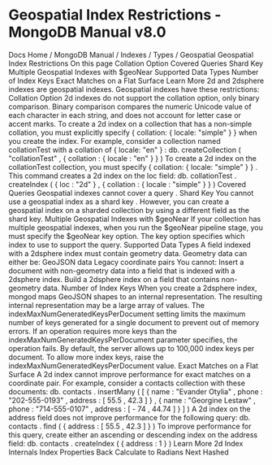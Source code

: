 # Geospatial Index Restrictions - MongoDB Manual v8.0


Docs Home / MongoDB Manual / Indexes / Types / Geospatial Geospatial Index Restrictions On this page Collation Option Covered Queries Shard Key Multiple Geospatial Indexes with $geoNear Supported Data Types Number of Index Keys Exact Matches on a Flat Surface Learn More 2d and 2dsphere indexes are
geospatial indexes. Geospatial indexes have these restrictions: Collation Option 2d indexes do not support the collation option, only
binary comparison. Binary comparison compares the numeric Unicode value
of each character in each string, and does not account for letter case
or accent marks. To create a 2d index on a collection that has a non-simple
collation, you must explicitly specify { collation: { locale: "simple"
} } when you create the index. For example, consider a collection named collationTest with a
collation of { locale: "en" } : db. createCollection ( "collationTest" , { collation : { locale : "en" } } ) To create a 2d index on the collationTest collection, you must
specify { collation: { locale: "simple" } } . This command creates a
2d index on the loc field: db. collationTest . createIndex ( { loc : "2d" } , { collation : { locale : "simple" } } ) Covered Queries Geospatial indexes cannot cover a query . Shard Key You cannot use a geospatial index as a shard key .
However, you can create a geospatial index on a sharded collection by
using a different field as the shard key. Multiple Geospatial Indexes with $geoNear If your collection has multiple geospatial indexes, when you run the $geoNear pipeline stage, you must specify the $geoNear key option. The key option specifies which index to use to
support the query. Supported Data Types A field indexed with a 2dsphere index must contain geometry data.
Geometry data can either be: GeoJSON data Legacy coordinate pairs You cannot: Insert a document with non-geometry data into a field that is indexed
with a 2dsphere index. Build a 2dsphere index on a field that contains non-geometry data. Number of Index Keys When you create a 2dsphere index, mongod maps GeoJSON shapes to an internal
representation. The resulting internal representation may be a large
array of values. The indexMaxNumGeneratedKeysPerDocument setting limits the
maximum number of keys generated for a single document to prevent out of
memory errors. If an operation requires more keys than the indexMaxNumGeneratedKeysPerDocument parameter specifies, the
operation fails. By default, the server allows up to 100,000 index keys per document.
To allow more index keys, raise the indexMaxNumGeneratedKeysPerDocument value. Exact Matches on a Flat Surface A 2d index cannot improve performance for exact matches on a coordinate
pair. For example, consider a contacts collection with these documents: db. contacts . insertMany ( [ { name : "Evander Otylia" , phone : "202-555-0193" , address : [ 55.5 , 42.3 ] } , { name : "Georgine Lestaw" , phone : "714-555-0107" , address : [ - 74 , 44.74 ] } ] ) A 2d index on the address field does not improve performance for
the following query: db. contacts . find ( { address : [ 55.5 , 42.3 ] } ) To improve performance for this query, create either an ascending or
descending index on the address field: db. contacts . createIndex ( { address : 1 } ) Learn More 2d Index Internals Index Properties Back Calculate to Radians Next Hashed
